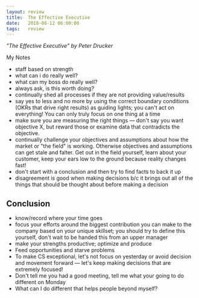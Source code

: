 ```yaml
---
layout: review
title:  The Effective Executive
date:   2018-08-12 06:00:00
tags:   review
---
```


_"The Effective Executive" by Peter Drucker_

My Notes

- staff based on strength
- what can i do really well?
- what can my boss do really well?
- always ask, is this worth doing?
- continually shed all processes if they are not providing value/results
- say yes to less and no more by using the correct boundary conditions (OKRs that drive right results) as guiding lights; you can't act on everything! You can only truly focus on one thing at a time
- make sure you are measuring the right things — don't say you want objective X, but reward those or examine data that contradicts the objective.
- continually challenge your objectives and assumptions about how the market or "the field" is working. Otherwise objectives and assumptions can get stale and falter. Get out in the field yourself, learn about your customer, keep your ears low to the ground because reality changes fast!
- don't start with a conclusion and then try to find facts to back it up
- disagreement is good when making decisions b/c it brings out all of the things that should be thought about before making a decision

## Conclusion

- know/record where your time goes
- focus your efforts around the biggest contribution you can make to the company based on your unique skillset; you should try to define this yourself, don't wait to be handed this from an upper manager
- make your strengths productive; optimize and produce
- Feed opportunities and starve problems
- To make CS exceptional, let's not focus on yesterday or avoid decision and movement forward — let's keep making decisions that are extremely focused!
- Don't tell me you had a good meeting, tell me what your going to do different on Monday
- What can I do different that helps people beyond myself?
